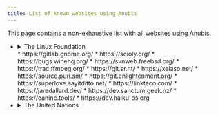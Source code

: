 ```yaml
---
title: List of known websites using Anubis
---
```


This page contains a non-exhaustive list with all websites using Anubis.

* <details>
  <summary>The Linux Foundation</summary>
  
  * https://git.kernel.org/
  * https://lore.kernel.org/
  </details>
  * https://gitlab.gnome.org/
  * https://scioly.org/
  * https://bugs.winehq.org/
  * https://svnweb.freebsd.org/
  * https://trac.ffmpeg.org/
  * https://git.sr.ht/
  * https://xeiaso.net/
  * https://source.puri.sm/
  * https://git.enlightenment.org/
  * https://superlove.sayitditto.net/
  * https://linktaco.com/
  * https://jaredallard.dev/
  * https://dev.sanctum.geek.nz/
  * https://canine.tools/
  * https://dev.haiku-os.org
* <details>
  <summary>The United Nations</summary>
  
  * https://policytoolbox.iiep.unesco.org/
  </details>
